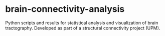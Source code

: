 # brain-connectivity-analysis
Python scripts and results for statistical analysis and visualization of brain tractography. Developed as part of a structural connectivity project (UPM).
